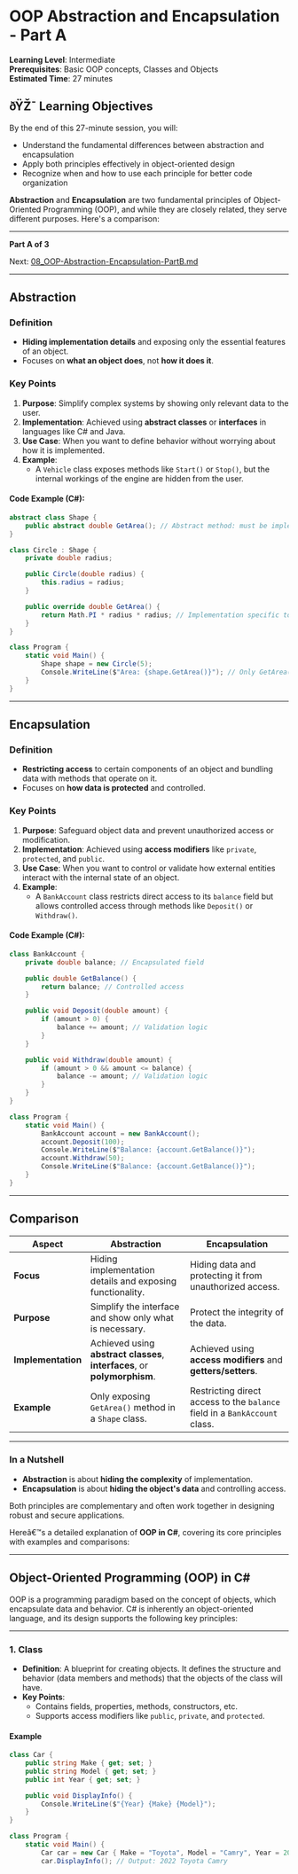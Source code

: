 ﻿# OOP Abstraction and Encapsulation - Part A

**Learning Level**: Intermediate  
**Prerequisites**: Basic OOP concepts, Classes and Objects  
**Estimated Time**: 27 minutes

## ðŸŽ¯ Learning Objectives

By the end of this 27-minute session, you will:

- Understand the fundamental differences between abstraction and encapsulation
- Apply both principles effectively in object-oriented design
- Recognize when and how to use each principle for better code organization

**Abstraction** and **Encapsulation** are two fundamental principles of Object-Oriented Programming (OOP), and while they are closely related, they serve different purposes. Here's a comparison:

---

**Part A of 3**

Next: [08_OOP-Abstraction-Encapsulation-PartB.md](08_OOP-Abstraction-Encapsulation-PartB.md)

---

## **Abstraction**

### Definition

- **Hiding implementation details** and exposing only the essential features of an object.
- Focuses on **what an object does**, not **how it does it**.

### Key Points

1. **Purpose**: Simplify complex systems by showing only relevant data to the user.
2. **Implementation**: Achieved using **abstract classes** or **interfaces** in languages like C# and Java.
3. **Use Case**: When you want to define behavior without worrying about how it is implemented.
4. **Example**:
   - A `Vehicle` class exposes methods like `Start()` or `Stop()`, but the internal workings of the engine are hidden from the user.

#### **Code Example (C#):**

```csharp
abstract class Shape {
    public abstract double GetArea(); // Abstract method: must be implemented in derived classes
}

class Circle : Shape {
    private double radius;

    public Circle(double radius) {
        this.radius = radius;
    }

    public override double GetArea() {
        return Math.PI * radius * radius; // Implementation specific to Circle
    }
}

class Program {
    static void Main() {
        Shape shape = new Circle(5);
        Console.WriteLine($"Area: {shape.GetArea()}"); // Only GetArea() is exposed
    }
}
```

---

## **Encapsulation**

### Definition

- **Restricting access** to certain components of an object and bundling data with methods that operate on it.
- Focuses on **how data is protected** and controlled.

### Key Points

1. **Purpose**: Safeguard object data and prevent unauthorized access or modification.
2. **Implementation**: Achieved using **access modifiers** like `private`, `protected`, and `public`.
3. **Use Case**: When you want to control or validate how external entities interact with the internal state of an object.
4. **Example**:
   - A `BankAccount` class restricts direct access to its `balance` field but allows controlled access through methods like `Deposit()` or `Withdraw()`.

#### **Code Example (C#):**

```csharp
class BankAccount {
    private double balance; // Encapsulated field

    public double GetBalance() {
        return balance; // Controlled access
    }

    public void Deposit(double amount) {
        if (amount > 0) {
            balance += amount; // Validation logic
        }
    }

    public void Withdraw(double amount) {
        if (amount > 0 && amount <= balance) {
            balance -= amount; // Validation logic
        }
    }
}

class Program {
    static void Main() {
        BankAccount account = new BankAccount();
        account.Deposit(100);
        Console.WriteLine($"Balance: {account.GetBalance()}");
        account.Withdraw(50);
        Console.WriteLine($"Balance: {account.GetBalance()}");
    }
}
```

---

## **Comparison**

| Aspect             | **Abstraction**                                                           | **Encapsulation**                                                          |
| ------------------ | ------------------------------------------------------------------------- | -------------------------------------------------------------------------- |
| **Focus**          | Hiding implementation details and exposing functionality.                 | Hiding data and protecting it from unauthorized access.                    |
| **Purpose**        | Simplify the interface and show only what is necessary.                   | Protect the integrity of the data.                                         |
| **Implementation** | Achieved using **abstract classes**, **interfaces**, or **polymorphism**. | Achieved using **access modifiers** and **getters/setters**.               |
| **Example**        | Only exposing `GetArea()` method in a `Shape` class.                      | Restricting direct access to the `balance` field in a `BankAccount` class. |

---

### **In a Nutshell**

- **Abstraction** is about **hiding the complexity** of implementation.
- **Encapsulation** is about **hiding the object's data** and controlling access.

Both principles are complementary and often work together in designing robust and secure applications.

Hereâ€™s a detailed explanation of **OOP in C#**, covering its core principles with examples and comparisons:

---

## **Object-Oriented Programming (OOP) in C#**

OOP is a programming paradigm based on the concept of objects, which encapsulate data and behavior. C# is inherently an object-oriented language, and its design supports the following key principles:

---

### **1. Class**

- **Definition**: A blueprint for creating objects. It defines the structure and behavior (data members and methods) that the objects of the class will have.
- **Key Points**:
  - Contains fields, properties, methods, constructors, etc.
  - Supports access modifiers like `public`, `private`, and `protected`.

#### **Example**

```csharp
class Car {
    public string Make { get; set; }
    public string Model { get; set; }
    public int Year { get; set; }

    public void DisplayInfo() {
        Console.WriteLine($"{Year} {Make} {Model}");
    }
}

class Program {
    static void Main() {
        Car car = new Car { Make = "Toyota", Model = "Camry", Year = 2022 };
        car.DisplayInfo(); // Output: 2022 Toyota Camry
